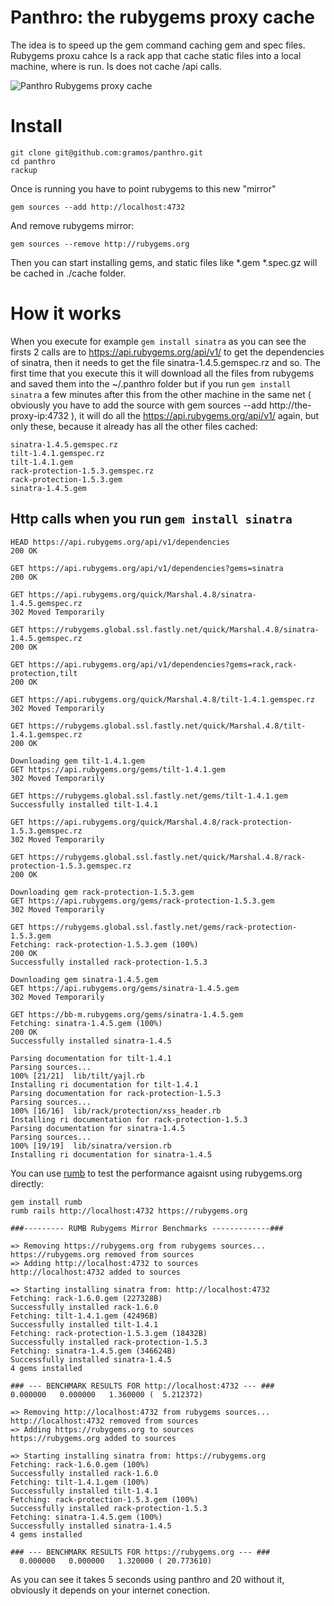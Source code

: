 Panthro: the rubygems proxy cache
=================================

The idea is to speed up the gem command caching gem and spec files.
Rubygems proxu cahce Is a rack app that cache static files into a
local machine, where is run. Is does not cache /api calls.

![Panthro Rubygems proxy cache](http://mobi-wall.brothersoft.com/files/208208/p/12829034032360.jpg)

Install
=======

```
git clone git@github.com:gramos/panthro.git
cd panthro
rackup
```
Once is running you have to point rubygems to this new "mirror"

```
gem sources --add http://localhost:4732
```

And remove rubygems mirror:

```
gem sources --remove http://rubygems.org
```
Then you can start installing gems, and static files like
*.gem *.spec.gz will be cached in ./cache folder.

How it works
============

When you execute for example ```gem install sinatra```
as you can see the firsts 2 calls are to https://api.rubygems.org/api/v1/
to get the dependencies of sinatra, then it needs to get the file
sinatra-1.4.5.gemspec.rz and so. The first time that you execute this
it will download all the files from rubygems and saved them into the ~/.panthro
folder but if you run ```gem install sinatra``` a few minutes after this
from the other machine in the same net ( obviously you have to add the source with
gem sources --add http://the-proxy-ip:4732 ), it will do all the
https://api.rubygems.org/api/v1/ again, but only these, because it already has
all the other files cached:


```
sinatra-1.4.5.gemspec.rz
tilt-1.4.1.gemspec.rz
tilt-1.4.1.gem
rack-protection-1.5.3.gemspec.rz
rack-protection-1.5.3.gem
sinatra-1.4.5.gem
```

Http calls when you run ```gem install sinatra```
-------------------------------------------------

```
HEAD https://api.rubygems.org/api/v1/dependencies
200 OK

GET https://api.rubygems.org/api/v1/dependencies?gems=sinatra
200 OK

GET https://api.rubygems.org/quick/Marshal.4.8/sinatra-1.4.5.gemspec.rz
302 Moved Temporarily

GET https://rubygems.global.ssl.fastly.net/quick/Marshal.4.8/sinatra-1.4.5.gemspec.rz
200 OK

GET https://api.rubygems.org/api/v1/dependencies?gems=rack,rack-protection,tilt
200 OK

GET https://api.rubygems.org/quick/Marshal.4.8/tilt-1.4.1.gemspec.rz
302 Moved Temporarily

GET https://rubygems.global.ssl.fastly.net/quick/Marshal.4.8/tilt-1.4.1.gemspec.rz
200 OK

Downloading gem tilt-1.4.1.gem
GET https://api.rubygems.org/gems/tilt-1.4.1.gem
302 Moved Temporarily

GET https://rubygems.global.ssl.fastly.net/gems/tilt-1.4.1.gem
Successfully installed tilt-1.4.1

GET https://api.rubygems.org/quick/Marshal.4.8/rack-protection-1.5.3.gemspec.rz
302 Moved Temporarily

GET https://rubygems.global.ssl.fastly.net/quick/Marshal.4.8/rack-protection-1.5.3.gemspec.rz
200 OK

Downloading gem rack-protection-1.5.3.gem
GET https://api.rubygems.org/gems/rack-protection-1.5.3.gem
302 Moved Temporarily

GET https://rubygems.global.ssl.fastly.net/gems/rack-protection-1.5.3.gem
Fetching: rack-protection-1.5.3.gem (100%)
200 OK
Successfully installed rack-protection-1.5.3

Downloading gem sinatra-1.4.5.gem
GET https://api.rubygems.org/gems/sinatra-1.4.5.gem
302 Moved Temporarily

GET https://bb-m.rubygems.org/gems/sinatra-1.4.5.gem
Fetching: sinatra-1.4.5.gem (100%)
200 OK
Successfully installed sinatra-1.4.5

Parsing documentation for tilt-1.4.1
Parsing sources...
100% [21/21]  lib/tilt/yajl.rb
Installing ri documentation for tilt-1.4.1
Parsing documentation for rack-protection-1.5.3
Parsing sources...
100% [16/16]  lib/rack/protection/xss_header.rb
Installing ri documentation for rack-protection-1.5.3
Parsing documentation for sinatra-1.4.5
Parsing sources...
100% [19/19]  lib/sinatra/version.rb
Installing ri documentation for sinatra-1.4.5
```

You can use [rumb](http://github.com/gramos/rumb) to test the performance agaisnt using 
rubygems.org directly:

```
gem install rumb
rumb rails http://localhost:4732 https://rubygems.org

###--------- RUMB Rubygems Mirror Benchmarks -------------###

=> Removing https://rubygems.org from rubygems sources...
https://rubygems.org removed from sources
=> Adding http://localhost:4732 to sources
http://localhost:4732 added to sources

=> Starting installing sinatra from: http://localhost:4732
Fetching: rack-1.6.0.gem (227328B)
Successfully installed rack-1.6.0
Fetching: tilt-1.4.1.gem (42496B)
Successfully installed tilt-1.4.1
Fetching: rack-protection-1.5.3.gem (18432B)
Successfully installed rack-protection-1.5.3
Fetching: sinatra-1.4.5.gem (346624B)
Successfully installed sinatra-1.4.5
4 gems installed

### --- BENCHMARK RESULTS FOR http://localhost:4732 --- ###
0.000000   0.000000   1.360000 (  5.212372)

=> Removing http://localhost:4732 from rubygems sources...
http://localhost:4732 removed from sources
=> Adding https://rubygems.org to sources
https://rubygems.org added to sources

=> Starting installing sinatra from: https://rubygems.org
Fetching: rack-1.6.0.gem (100%)
Successfully installed rack-1.6.0
Fetching: tilt-1.4.1.gem (100%)
Successfully installed tilt-1.4.1
Fetching: rack-protection-1.5.3.gem (100%)
Successfully installed rack-protection-1.5.3
Fetching: sinatra-1.4.5.gem (100%)
Successfully installed sinatra-1.4.5
4 gems installed

### --- BENCHMARK RESULTS FOR https://rubygems.org --- ###
  0.000000   0.000000   1.320000 ( 20.773610)
```
As you can see it takes 5 seconds using panthro and 20 without it,
obviously it depends on your internet conection.
